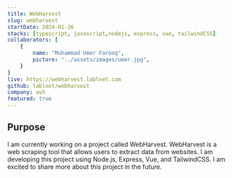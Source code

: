 ```yaml
---
title: WebHarvest
slug: webharvest
startDate: 2024-01-26
stacks: [typescript, javascript,nodejs, express, vue, tailwindCSS]
collaborators: [
    {
        name: "Muhammad Umer Farooq",
        picture: "../assets/images/umer.jpg",
    }
]
live: https://webharvest.lablnet.com
github: lablnet/webharvest
company: ash
featured: true
---
```


## Purpose
I am currently working on a project called WebHarvest. WebHarvest is a web scraping tool that allows users to extract data from websites. I am developing this project using Node.js, Express, Vue, and TailwindCSS. I am excited to share more about this project in the future.
